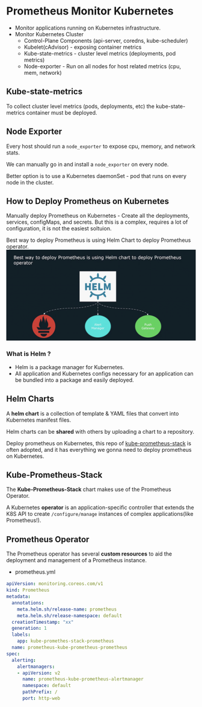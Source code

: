 # Prometheus Monitor Kubernetes 
- Monitor applications running on Kubernetes infrastructure. 
- Monitor Kubernetes Cluster 
  - Control-Plane Components (api-server, coredns, kube-scheduler)
  - Kubelet(cAdvisor) - exposing container metrics
  - Kube-state-metrics - cluster level metrics (deployments, pod metrics)
  - Node-exporter - Run on all nodes for host related metrics (cpu, mem, network)    

## Kube-state-metrics 
To collect cluster level metrics (pods, deployments, etc) the kube-state-metrics container must be deployed. 


## Node Exporter 
Every host should run a `node_exporter` to expose cpu, memory, and network stats.  

We can manually go in and install a `node_exporter` on every node. 

Better option is to use a Kubernetes daemonSet - pod that runs on every node in the cluster. 


## How to Deploy Prometheus on Kubernetes 
Manually deploy Prometheus on Kubernetes - Create all the deployments, services, configMaps, and secrets.
But this is a complex, requires a lot of configuration, it is not the easiest soltuion. 

Best way to deploy Prometheus is using Helm Chart to deploy Prometheus operator. 
![alt text](pics/prometheus-deploy-via-helm.png)

### What is Helm ? 
- Helm is a package manager for Kubernetes. 
- All application and Kubernetes configs necessary for an application can be bundled into a package and easily deployed. 

## Helm Charts 

A **helm chart** is a collection of template & YAML files that convert into Kubernetes manifest files. 

Helm charts can be **shared** with others by uploading a chart to a repository. 

Deploy prometheus on Kubernetes, this repo of [kube-prometheus-stack](https://github.com/prometheus-community/helm-charts/tree/main/charts/kube-prometheus-stack) is often adopted, and it has everything we gonna need to deploy prometheus on Kubernetes. 


## Kube-Prometheus-Stack 
The **Kube-Prometheus-Stack** chart makes use of the Prometheus Operator.

A Kubernetes **operator** is an application-specific controller that extends the K8S API to create `/configure/manage` instances of complex applications(like Prometheus!). 


## Prometheus Operator 
The Prometheus operator has several **custom resources** to aid the deployment and management of a Prometheus instance. 

- prometheus.yml 
```yml 
apiVersion: monitoring.coreos.com/v1
kind: Prometheus
metadata: 
  annotations:
    meta.helm.sh/release-name: prometheus
    meta.helm.sh/release-namespace: default 
  creationTimestamp: "xx"
  generation: 1
  labels: 
    app: kube-promethes-stack-prometheus
  name: prometheus-kube-prometheus-prometheus 
spec:
  alerting:
    alertmanagers:
    - apiVersion: v2
      name: prometheus-kube-prometheus-alertmanager 
      namespace: default
      pathPrefix: / 
      port: http-web 
```